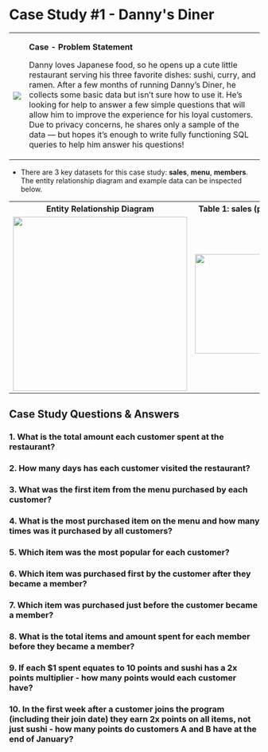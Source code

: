 # Case Study #1 - Danny's Diner

<table>
  <tr>
    <td><img src="https://github.com/user-attachments/assets/90492d3d-f48d-4868-b81c-09e5fc742c5e"></td>
    <td>
      <p><strong>Case - Problem Statement</strong></p>
      <p>Danny loves Japanese food, so he opens up a cute little restaurant serving his three favorite dishes: sushi, curry, and ramen. After a few months of running Danny’s Diner, he collects some basic data but isn’t sure how to use it. He’s looking for help to answer a few simple questions that will allow him to improve the experience for his loyal customers. Due to privacy concerns, he shares only a sample of the data — but hopes it’s enough to write fully functioning SQL queries to help him answer his questions!</p>
    </td>
  </tr>
</table>

- There are 3 key datasets for this case study: **sales**, **menu**, **members**. The entity relationship diagram and example data can be inspected below.

<table>
  <tr>
    <th>Entity Relationship Diagram</th>
    <th>Table 1: sales (preview)</th>
    <th>Table 2: menu</th>
    <th>Table 3: members</th>
  </tr>
  <tr>
    <td><img src="https://github.com/user-attachments/assets/246ce3f6-b9bd-43ea-bf19-641a0e2ffc3d" width="350"/></td>
    <td><img src="https://github.com/user-attachments/assets/9254d11a-572b-4c2e-9113-b38ab40fda4c" width="200"/></td>
    <td><img src="https://github.com/user-attachments/assets/43d07543-5d5d-4f38-9835-29a2147308bc" width="200"/></td>
    <td><img src="https://github.com/user-attachments/assets/493768cb-a4bd-4625-b458-030145d6d3ad" width="150"/></td>

  </tr>
</table>

## Case Study Questions & Answers

### 1. What is the total amount each customer spent at the restaurant?


### 2. How many days has each customer visited the restaurant?
### 3. What was the first item from the menu purchased by each customer?
### 4. What is the most purchased item on the menu and how many times was it purchased by all customers?
### 5. Which item was the most popular for each customer?
### 6. Which item was purchased first by the customer after they became a member?
### 7. Which item was purchased just before the customer became a member?
### 8. What is the total items and amount spent for each member before they became a member?
### 9. If each $1 spent equates to 10 points and sushi has a 2x points multiplier - how many points would each customer have?
### 10. In the first week after a customer joins the program (including their join date) they earn 2x points on all items, not just sushi - how many points do customers A and B have at the end of January?




